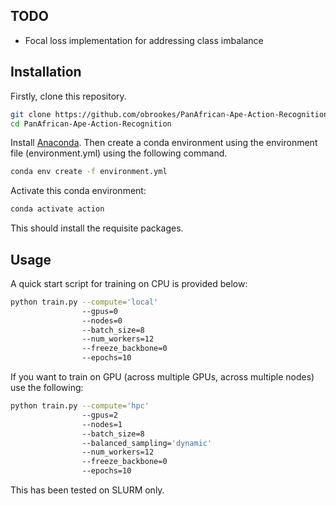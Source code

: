 ## TODO

- Focal loss implementation for addressing class imbalance

## Installation

Firstly, clone this repository.

```bash
git clone https://github.com/obrookes/PanAfrican-Ape-Action-Recognition.git
cd PanAfrican-Ape-Action-Recognition
```

Install [Anaconda](https://docs.conda.io/en/latest/miniconda.html). Then create a conda environment using the environment file (environment.yml) using the following command.

```bash
conda env create -f environment.yml
```

Activate this conda environment:

```bash
conda activate action
```

This should install the requisite packages.


## Usage

A quick start script for training on CPU is provided below:

```bash
python train.py --compute='local'
                --gpus=0
                --nodes=0
                --batch_size=8
                --num_workers=12
                --freeze_backbone=0
                --epochs=10
```

If you want to train on GPU (across multiple GPUs, across multiple nodes) use the following:

```bash
python train.py --compute='hpc'
                --gpus=2 
                --nodes=1 
                --batch_size=8 
                --balanced_sampling='dynamic'
                --num_workers=12
                --freeze_backbone=0
                --epochs=10
```

This has been tested on SLURM only.



